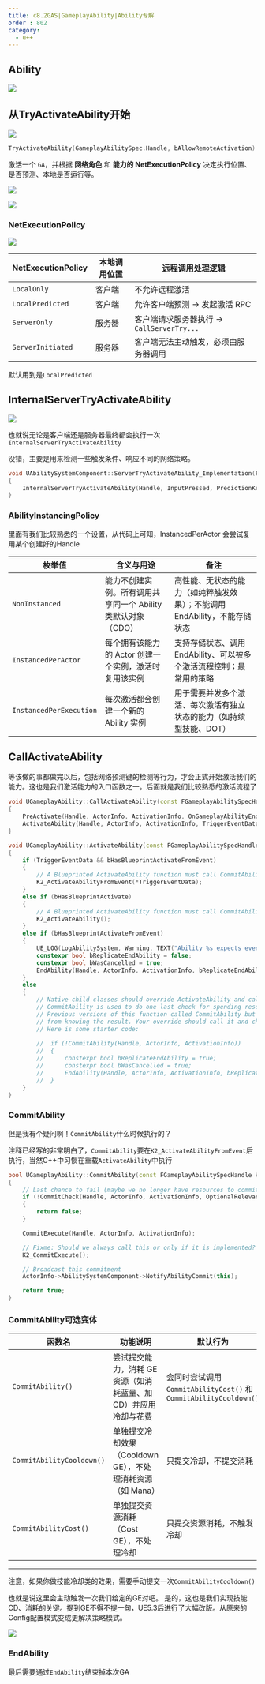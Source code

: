 ```yaml
---
title: c8.2GAS|GameplayAbility|Ability专解
order : 802
category:
  - u++
---
```


## Ability

![](..%2Fassets%2FGASuse006.png)

## 从TryActivateAbility开始

![](..%2Fassets%2Fab001.png)

```cpp
TryActivateAbility(GameplayAbilitySpec.Handle, bAllowRemoteActivation)
```


<chatmessage avatar="../../assets/emoji/bqb (2).png" :avatarWidth="40" alignLeft>

激活一个 `GA`，并根据 **网络角色** 和 **能力的 NetExecutionPolicy** 决定执行位置、是否预测、本地是否运行等。

</chatmessage>

![](..%2Fassets%2Fab002.jpg)

![](..%2Fassets%2Fab003.svg)

### NetExecutionPolicy

![](..%2Fassets%2Fab005.png)

| NetExecutionPolicy | 本地调用位置 | 远程调用处理逻辑                        |
|--------------------|--------|---------------------------------|
| `LocalOnly`        | 客户端    | 不允许远程激活                         |
| `LocalPredicted`   | 客户端    | 允许客户端预测 → 发起激活 RPC              |
| `ServerOnly`       | 服务器    | 客户端请求服务器执行 → `CallServerTry...` |
| `ServerInitiated`  | 服务器    | 客户端无法主动触发，必须由服务器调用              |


<chatmessage avatar="../../assets/emoji/bqb (2).png" :avatarWidth="40" alignLeft>

默认用到是`LocalPredicted`

</chatmessage>

## InternalServerTryActivateAbility

![](..%2Fassets%2Fab004.svg)

<chatmessage avatar="../../assets/emoji/hx.png" :avatarWidth="40" >

也就说无论是客户端还是服务器最终都会执行一次`InternalServerTryActivateAbility`

</chatmessage>


<chatmessage avatar="../../assets/emoji/bqb (2).png" :avatarWidth="40" alignLeft>

没错，主要是用来检测一些触发条件、响应不同的网络策略。

</chatmessage>

```cpp
void UAbilitySystemComponent::ServerTryActivateAbility_Implementation(FGameplayAbilitySpecHandle Handle, bool InputPressed, FPredictionKey PredictionKey)
{
	InternalServerTryActivateAbility(Handle, InputPressed, PredictionKey, nullptr);
}

```

### AbilityInstancingPolicy

<chatmessage avatar="../../assets/emoji/bqb (2).png" :avatarWidth="40" alignLeft>
里面有我们比较熟悉的一个设置，从代码上可知，InstancedPerActor 会尝试复用某个创建好的Handle
</chatmessage>


| 枚举值                             | 含义与用途                                                                                       | 备注                                                                                          |
|----------------------------------|--------------------------------------------------------------------------------------------------|-----------------------------------------------------------------------------------------------|
| `NonInstanced`                   | 能力不创建实例。所有调用共享同一个 Ability 类默认对象（CDO）                                  | 高性能、无状态的能力（如纯粹触发效果）；不能调用 EndAbility，不能存储状态                   |
| `InstancedPerActor`             | 每个拥有该能力的 Actor 创建一个实例，激活时复用该实例                                           | 支持存储状态、调用 EndAbility、可以被多个激活流程控制；最常用的策略                          |
| `InstancedPerExecution`         | 每次激活都会创建一个新的 Ability 实例                                                            | 用于需要并发多个激活、每次激活有独立状态的能力（如持续型技能、DOT）                        |

## CallActivateAbility

<chatmessage avatar="../../assets/emoji/bqb (2).png" :avatarWidth="40" alignLeft>
等该做的事都做完以后，包括网络预测键的检测等行为，才会正式开始激活我们的能力。这也是我们激活能力的入口函数之一。后面就是我们比较熟悉的激活流程了
</chatmessage>

```cpp
void UGameplayAbility::CallActivateAbility(const FGameplayAbilitySpecHandle Handle, const FGameplayAbilityActorInfo* ActorInfo, const FGameplayAbilityActivationInfo ActivationInfo, FOnGameplayAbilityEnded::FDelegate* OnGameplayAbilityEndedDelegate, const FGameplayEventData* TriggerEventData)
{
	PreActivate(Handle, ActorInfo, ActivationInfo, OnGameplayAbilityEndedDelegate, TriggerEventData);
	ActivateAbility(Handle, ActorInfo, ActivationInfo, TriggerEventData);
}
```

```cpp
void UGameplayAbility::ActivateAbility(const FGameplayAbilitySpecHandle Handle, const FGameplayAbilityActorInfo* ActorInfo, const FGameplayAbilityActivationInfo ActivationInfo, const FGameplayEventData* TriggerEventData)
{
	if (TriggerEventData && bHasBlueprintActivateFromEvent)
	{
		// A Blueprinted ActivateAbility function must call CommitAbility somewhere in its execution chain.
		K2_ActivateAbilityFromEvent(*TriggerEventData);
	}
	else if (bHasBlueprintActivate)
	{
		// A Blueprinted ActivateAbility function must call CommitAbility somewhere in its execution chain.
		K2_ActivateAbility();
	}
	else if (bHasBlueprintActivateFromEvent)
	{
		UE_LOG(LogAbilitySystem, Warning, TEXT("Ability %s expects event data but none is being supplied. Use 'Activate Ability' instead of 'Activate Ability From Event' in the Blueprint."), *GetName());
		constexpr bool bReplicateEndAbility = false;
		constexpr bool bWasCancelled = true;
		EndAbility(Handle, ActorInfo, ActivationInfo, bReplicateEndAbility, bWasCancelled);
	}
	else
	{
		// Native child classes should override ActivateAbility and call CommitAbility.
		// CommitAbility is used to do one last check for spending resources.
		// Previous versions of this function called CommitAbility but that prevents the callers
		// from knowing the result. Your override should call it and check the result.
		// Here is some starter code:
		
		//	if (!CommitAbility(Handle, ActorInfo, ActivationInfo))
		//	{			
		//		constexpr bool bReplicateEndAbility = true;
		//		constexpr bool bWasCancelled = true;
		//		EndAbility(Handle, ActorInfo, ActivationInfo, bReplicateEndAbility, bWasCancelled);
		//	}
	}
}
```
### CommitAbility

<chatmessage avatar="../../assets/emoji/hx.png" :avatarWidth="40" >

但是我有个疑问啊！`CommitAbility`什么时候执行的？

</chatmessage>


<chatmessage avatar="../../assets/emoji/bqb (2).png" :avatarWidth="40" alignLeft>

注释已经写的非常明白了，`CommitAbility`要在`K2_ActivateAbilityFromEvent`后执行，当然C++中习惯在重载`ActivateAbility`中执行

</chatmessage>

```cpp
bool UGameplayAbility::CommitAbility(const FGameplayAbilitySpecHandle Handle, const FGameplayAbilityActorInfo* ActorInfo, const FGameplayAbilityActivationInfo ActivationInfo, OUT FGameplayTagContainer* OptionalRelevantTags)
{
	// Last chance to fail (maybe we no longer have resources to commit since we after we started this ability activation)
	if (!CommitCheck(Handle, ActorInfo, ActivationInfo, OptionalRelevantTags))
	{
		return false;
	}

	CommitExecute(Handle, ActorInfo, ActivationInfo);

	// Fixme: Should we always call this or only if it is implemented? A noop may not hurt but could be bad for perf (storing a HasBlueprintCommit per instance isn't good either)
	K2_CommitExecute();

	// Broadcast this commitment
	ActorInfo->AbilitySystemComponent->NotifyAbilityCommit(this);

	return true;
}
```

### CommitAbility可选变体

| 函数名                       | 功能说明                                  | 默认行为                                                      |
| ------------------------- | ------------------------------------- | --------------------------------------------------------- |
| `CommitAbility()`         | 尝试提交能力，消耗 GE 资源（如消耗蓝量、加 CD）并应用冷却与花费   | 会同时尝试调用 `CommitAbilityCost()` 和 `CommitAbilityCooldown()` |
| `CommitAbilityCooldown()` | 单独提交冷却效果（Cooldown GE），不处理消耗资源（如 Mana） | 只提交冷却，不提交消耗                                               |
| `CommitAbilityCost()`     | 单独提交资源消耗（Cost GE），不处理冷却               | 只提交资源消耗，不触发冷却                                             |

---
<chatmessage avatar="../../assets/emoji/bqb (2).png" :avatarWidth="40" alignLeft>

注意，如果你做技能冷却类的效果，需要手动提交一次`CommitAbilityCooldown()`

</chatmessage>

<chatmessage avatar="../../assets/emoji/hx.png" :avatarWidth="40" >
也就是说这里会主动触发一次我们给定的GE对吧。
</chatmessage>

<chatmessage avatar="../../assets/emoji/bqb (2).png" :avatarWidth="40" alignLeft>
是的，这也是我们实现技能CD、消耗的关键。提到GE不得不提一句，UE5.3后进行了大幅改版。从原来的Config配置模式变成更解决策略模式。
</chatmessage>

![](..%2Fassets%2Fab006.png)

### EndAbility

<chatmessage avatar="../../assets/emoji/bqb (2).png" :avatarWidth="40" alignLeft>

最后需要通过`EndAbility`结束掉本次GA

</chatmessage>